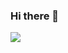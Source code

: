 ### Hi there 👋
<a href="https://www.notion.so/MY-STAGE-ab592c23e27144a5903759195d7c1aa3" target="_blank"><img src="https://img.shields.io/badge/Velog-20c997?style=flat-square&logo=Vimeo&logoColor=white"/></a>
<!--
**Zum-Whol/Zum-Whol** is a ✨ _special_ ✨ repository because its `README.md` (this file) appears on your GitHub profile.

Here are some ideas to get you started:

- 🔭 I’m currently working on ...
- 🌱 I’m currently learning ...
- 👯 I’m looking to collaborate on ...
- 🤔 I’m looking for help with ...
- 💬 Ask me about ...
- 📫 How to reach me: ...
- 😄 Pronouns: ...
- ⚡ Fun fact: ...
-->
